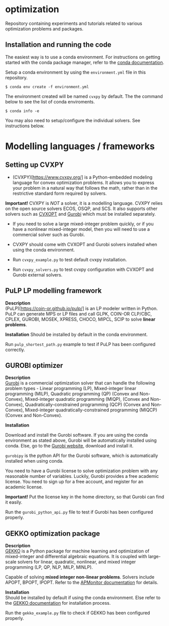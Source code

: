 # optimization
Repository containing experiments and tutorials related to various optimization problems and packages.

## Installation and running the code
The easiest way is to use a conda environment. 
For instructions on getting started with the conda package manager, refer to the [conda documentation](https://docs.conda.io/projects/conda/en/latest/index.html).


Setup a conda environment by using the ```environment.yml``` file in this repository. 

    $ conda env create -f environment.yml

The environment created will be named ```cvxpy``` by default. The the command below to see the list of conda enviroments.

    $ conda info -e



You may also need to setup/configure the individual solvers. See instructions below.

# Modelling languages / frameworks

## Setting up CVXPY
- (CVXPY)[https://www.cvxpy.org/] is a Python-embedded modeling language for convex optimization problems. It allows you to express your problem in a natural way that follows the math, rather than in the restrictive standard form required by solvers.

**Important!** CVXPY is *NOT* a solver, it is a modelling language.  CVXPY relies on the open source solvers ECOS, OSQP, and SCS. It also supports other solvers such as [CVXOPT](https://cvxopt.org/) and [Gurobi](https://www.gurobi.com/) which must be installed separately.

- If you need to solve a large mixed-integer problem quickly, or if you have a nonlinear mixed-integer model, then you will need to use a commercial solver such as Gurobi.

- CVXPY should come with CVXOPT and Gurobi solvers installed when using the conda environment.

- Run ```cvxpy_example.py``` to test default cvxpy installation.
- Run ```cvxpy_solvers.py``` to test cvxpy configuration with CVXOPT and Gurobi external solvers.

## PuLP LP modelling framework

**Description**  
(PuLP)[https://coin-or.github.io/pulp/] is an LP modeler written in Python. PuLP can generate MPS or LP files and call GLPK, COIN-OR CLP/CBC, CPLEX, GUROBI, MOSEK, XPRESS, CHOCO, MIPCL, SCIP to solve **linear problems**.

**Installation**
Should be installed by default in the conda environment.

Run ```pulp_shortest_path.py``` example to test if PuLP has been configured correctly.



## GUROBI optimizer

**Description**  
[Gurobi](https://www.gurobi.com/) is a commercial optimization solver that can handle the following problem types - Linear programming (LP), Mixed-integer linear programming (MILP), Quadratic programming (QP) (Convex and Non-Convex), Mixed-integer quadratic programming (MIQP), (Convex and Non-Convex), Quadratically-constrained programming (QCP) (Convex and Non-Convex), Mixed-integer quadratically-constrained programming (MIQCP) (Convex and Non-Convex).

**Installation**

Download and install the Gurobi software. If you are using the conda environment as stated above, Gurobi will be automatically installed using conda.
Else, go to the [Gurobi website](https://www.gurobi.com/), download and install it. 

```gurobipy``` is the python API for the Gurobi software, which is automatically installed when using conda.

You need to have a Gurobi license to solve optimization problem with any reasonable number of variables. Luckily, Gurobi provides a free academic license. You need to sign up for a free account, and register for an academic license.

**Important!** Put the license key in the home directory, so that Gurobi can find it easily.

Run the ```gurobi_python_api.py``` file to test if Gurobi has been configured properly.






## GEKKO optimization package

**Description**  
[GEKKO](https://gekko.readthedocs.io/en/latest/) is a Python package for machine learning and optimization of mixed-integer and differential algebraic equations. It is coupled with large-scale solvers for linear, quadratic, nonlinear, and mixed integer programming (LP, QP, NLP, MILP, MINLP).

Capable of solving **mixed integer non-linear problems**. Solvers include APOPT, BPOPT, IPOPT. Refer to the [APMonitor documentation](https://apmonitor.com/wiki/index.php/Main/OptionApmSolver) for details.

**Installation**  
Should be installed by default if using the conda environment. Else refer to the [GEKKO documentation](https://gekko.readthedocs.io/en/latest/) for installation process.

Run the ```gekko_example.py``` file to check if GEKKO has been configured properly.

